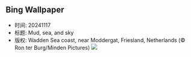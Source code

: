 ## Bing Wallpaper
- 时间: 20241117
- 标题: Mud, sea, and sky
- 版权: Wadden Sea coast, near Moddergat, Friesland, Netherlands (© Ron ter Burg/Minden Pictures)
![](https://cn.bing.com/th?id=OHR.FrieslandNetherlands_EN-US3770890281_UHD.jpg&rf=LaDigue_UHD.jpg&pid=hp&w=3840&h=2160&rs=1&c=4)

